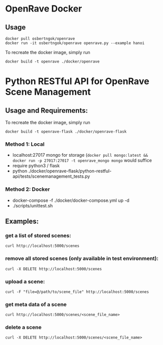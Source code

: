 # OpenRave Docker

## Usage
```
docker pull osbertngok/openrave
docker run -it osbertngok/openrave openrave.py --example hanoi
```

To recreate the docker image, simply run
```
docker build -t openrave ./docker/openrave
```

# Python RESTful API for OpenRave Scene Management

## Usage and Requirements:

To recreate the docker image, simply run
```
docker build -t openrave-flask ./docker/openrave-flask
```

### Method 1: Local
* localhost:27017 mongo for storage (`docker pull mongo:latest && docker run -p 27017:27017 -t openrave_mongo mongo` would suffice
* require python3 / flask
* python ./docker/openrave-flask/python-restful-api/tests/scenemanagement_tests.py

### Method 2: Docker
* docker-compose -f ./docker/docker-compose.yml up -d
* ./scripts/unittest.sh

## Examples:

### get a list of stored scenes:

```
curl http://localhost:5000/scenes
```

### remove all stored scenes (only available in test environment):
```
curl -X DELETE http://localhost:5000/scenes
```

### upload a scene:
```
curl -F "file=@/path/to/scene_file" http://localhost:5000/scenes
```

### get meta data of a scene
```
curl http://localhost:5000/scenes/<scene_file_name>
```

### delete a scene
```
curl -X DELETE http://localhost:5000/scenes/<scene_file_name>
```



